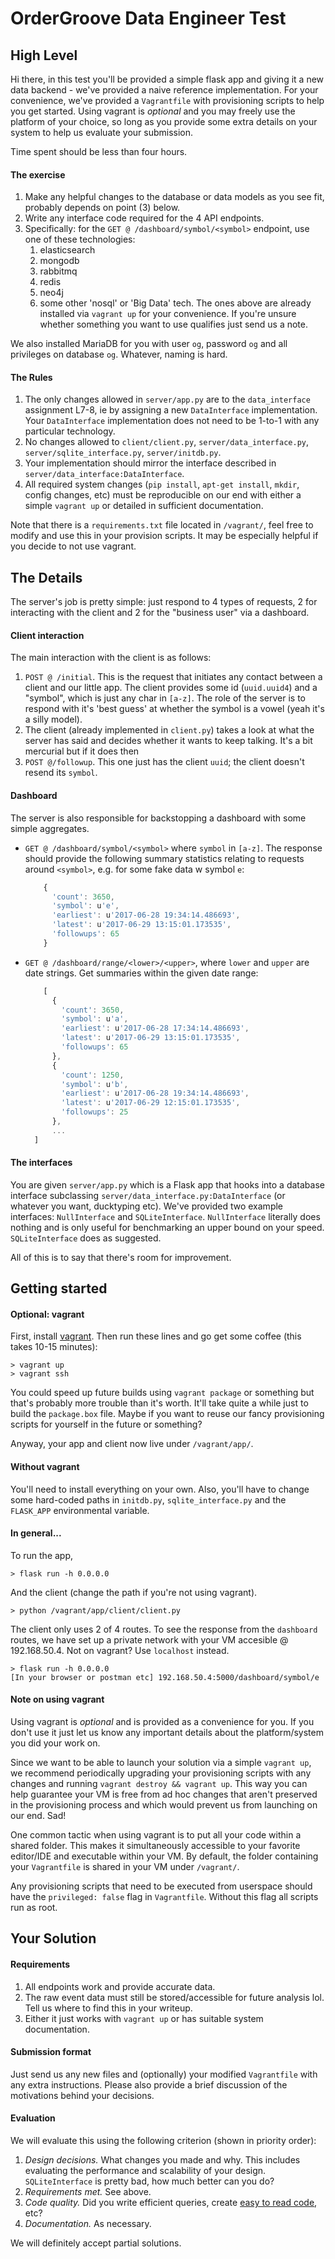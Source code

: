 # OrderGroove Data Engineer Test

## High Level

Hi there, in this test you'll be provided a simple flask app and giving it a new data backend - we've provided a naive reference implementation. For your convenience, we've provided a `Vagrantfile` with provisioning scripts to help you get started. Using vagrant is *optional* and you may freely use the platform of your choice, so long as you provide some extra details on your system to help us evaluate your submission.

Time spent should be less than four hours.

#### The exercise

1. Make any helpful changes to the database or data models as you see fit, probably depends on point (3) below.
2. Write any interface code required for the 4 API endpoints.
3. Specifically: for the `GET @ /dashboard/symbol/<symbol>` endpoint, use one of these technologies:
    1. elasticsearch
    2. mongodb
    3. rabbitmq
    4. redis
    5. neo4j
    6. some other 'nosql' or 'Big Data' tech. The ones above are already installed via `vagrant up` for your convenience. If you're unsure whether something you want to use qualifies just send us a note.

We also installed MariaDB for you with user `og`, password `og` and all privileges on database `og`. Whatever, naming is hard.

#### The Rules

1. The only changes allowed in `server/app.py` are to the `data_interface` assignment L7-8, ie by assigning a new `DataInterface` implementation. Your `DataInterface` implementation does not need to be 1-to-1 with any particular technology.
2. No changes allowed to `client/client.py`, `server/data_interface.py`, `server/sqlite_interface.py`, `server/initdb.py`.
3. Your implementation should mirror the interface described in `server/data_interface:DataInterface`.
4. All required system changes (`pip install`, `apt-get install`, `mkdir`, config changes, etc) must be reproducible on our end with either a simple `vagrant up` or detailed in sufficient documentation.

Note that there is a `requirements.txt` file located in `/vagrant/`, feel free to modify and use this in your provision scripts. It may be especially helpful if you decide to not use vagrant.

## The Details

The server's job is pretty simple: just respond to 4 types of requests, 2 for interacting with the client and 2 for the "business user" via a dashboard.

#### Client interaction

The main interaction with the client is as follows:

1. `POST @ /initial`. This is the request that initiates any contact between a client and our little app. The client provides some id (`uuid.uuid4`) and a "symbol", which is just any char in `[a-z]`. The role of the server is to respond with it's 'best guess' at whether the symbol is a vowel (yeah it's a silly model).
2. The client (already implemented in `client.py`) takes a look at what the server has said and decides whether it wants to keep talking. It's a bit mercurial but if it does then
3. `POST @/followup`. This one just has the client `uuid`; the client doesn't resend its `symbol`.

#### Dashboard

The server is also responsible for backstopping a dashboard with some simple aggregates.

* `GET @ /dashboard/symbol/<symbol>` where `symbol` in `[a-z]`. The response should provide the following summary statistics relating to requests around `<symbol>`, e.g. for some fake data w symbol `e`:

    ```javascript
        {
          'count': 3650,
          'symbol': u'e',
          'earliest': u'2017-06-28 19:34:14.486693',
          'latest': u'2017-06-29 13:15:01.173535',
          'followups': 65
        }
    ```
* `GET @ /dashboard/range/<lower>/<upper>`, where `lower` and `upper` are date strings. Get summaries within the given date range:
    ```javascript
        [
          {
            'count': 3650,
            'symbol': u'a',
            'earliest': u'2017-06-28 17:34:14.486693',
            'latest': u'2017-06-29 13:15:01.173535',
            'followups': 65
          },
          {
            'count': 1250,
            'symbol': u'b',
            'earliest': u'2017-06-28 19:34:14.486693',
            'latest': u'2017-06-29 12:15:01.173535',
            'followups': 25
          },
          ...
      ]
    ```


#### The interfaces

You are given `server/app.py` which is a Flask app that hooks into a database interface subclassing `server/data_interface.py:DataInterface` (or whatever you want, ducktyping etc). We've provided two example interfaces: `NullInterface` and `SQLiteInterface`. `NullInterface` literally does nothing and is only useful for benchmarking an upper bound on your speed. `SQLiteInterface` does as suggested.

All of this is to say that there's room for improvement.

## Getting started

#### Optional: vagrant

First, install [vagrant](https://www.vagrantup.com/). Then run these lines and go get some coffee (this takes 10-15 minutes):

```
> vagrant up
> vagrant ssh
```

You could speed up future builds using `vagrant package` or something but that's probably more trouble than it's worth. It'll take quite a while just to build the `package.box` file. Maybe if you want to reuse our fancy provisioning scripts for yourself in the future or something?

Anyway, your app and client now live under `/vagrant/app/`.

#### Without vagrant

You'll need to install everything on your own. Also, you'll have to change some hard-coded paths in `initdb.py`, `sqlite_interface.py` and the `FLASK_APP` environmental variable.

#### In general...

To run the app,

```
> flask run -h 0.0.0.0
```

And the client (change the path if you're not using vagrant).

```
> python /vagrant/app/client/client.py
```

The client only uses 2 of 4 routes. To see the response from the `dashboard` routes, we have set up a private network with your VM accesible @ 192.168.50.4. Not on vagrant? Use `localhost` instead.

```
> flask run -h 0.0.0.0
[In your browser or postman etc] 192.168.50.4:5000/dashboard/symbol/e
```

#### Note on using vagrant

Using vagrant is *optional* and is provided as a convenience for you. If you don't use it just let us know any important details about the platform/system you did your work on.

Since we want to be able to launch your solution via a simple `vagrant up`, we recommend periodically upgrading your provisioning scripts with any changes and running `vagrant destroy && vagrant up`. This way you can help guarantee your VM is free from ad hoc changes that aren't preserved in the provisioning process and which would prevent us from launching on our end. Sad!

One common tactic when using vagrant is to put all your code within a shared folder. This makes it simultaneously accessible to your favorite editor/IDE and executable within your VM. By default, the folder containing your `Vagrantfile` is shared in your VM under `/vagrant/`.

Any provisioning scripts that need to be executed from userspace should have the `privileged: false` flag in `Vagrantfile`. Without this flag all scripts run as root.

## Your Solution

#### Requirements

1. All endpoints work and provide accurate data.
2. The raw event data must still be stored/accessible for future analysis lol. Tell us where to find this in your writeup.
3. Either it just works with `vagrant up` or has suitable system documentation.

#### Submission format

Just send us any new files and (optionally) your modified `Vagrantfile` with any extra instructions. Please also provide a brief discussion of the motivations behind your decisions.

#### Evaluation

We will evaluate this using the following criterion (shown in priority order):

1. *Design decisions.* What changes you made and why. This includes evaluating the performance and scalability of your design. `SQLiteInterface` is pretty bad, how much better can you do?
2. *Requirements met.* See above.
3. *Code quality.* Did you write efficient queries, create [easy to read code](https://xkcd.com/1513/), etc?
4. *Documentation.* As necessary.

We will definitely accept partial solutions.
